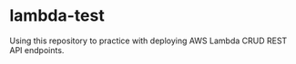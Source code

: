 # lambda-test

Using this repository to practice with deploying AWS Lambda CRUD REST API endpoints.
